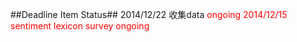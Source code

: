 ##Deadline  Item  Status##
2014/12/22  收集data  <font color="red">ongoing<font>
2014/12/15  sentiment lexicon survey  <font color="red">ongoing<font>